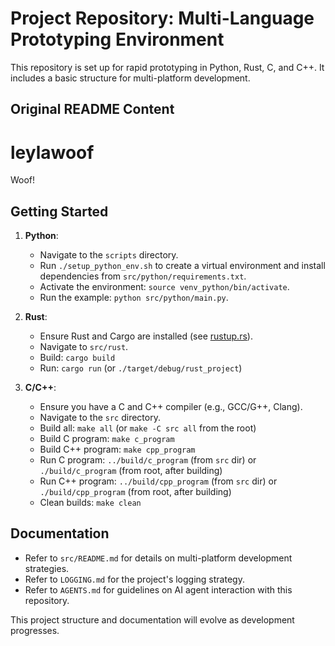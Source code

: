 # Project Repository: Multi-Language Prototyping Environment

This repository is set up for rapid prototyping in Python, Rust, C, and C++. It includes a basic structure for multi-platform development.

## Original README Content
# leylawoof
Woof!

## Getting Started

1.  **Python**:
    *   Navigate to the `scripts` directory.
    *   Run `./setup_python_env.sh` to create a virtual environment and install dependencies from `src/python/requirements.txt`.
    *   Activate the environment: `source venv_python/bin/activate`.
    *   Run the example: `python src/python/main.py`.

2.  **Rust**:
    *   Ensure Rust and Cargo are installed (see [rustup.rs](https://rustup.rs/)).
    *   Navigate to `src/rust`.
    *   Build: `cargo build`
    *   Run: `cargo run` (or `./target/debug/rust_project`)

3.  **C/C++**:
    *   Ensure you have a C and C++ compiler (e.g., GCC/G++, Clang).
    *   Navigate to the `src` directory.
    *   Build all: `make all` (or `make -C src all` from the root)
    *   Build C program: `make c_program`
    *   Build C++ program: `make cpp_program`
    *   Run C program: `../build/c_program` (from `src` dir) or `./build/c_program` (from root, after building)
    *   Run C++ program: `../build/cpp_program` (from `src` dir) or `./build/cpp_program` (from root, after building)
    *   Clean builds: `make clean`

## Documentation
*   Refer to `src/README.md` for details on multi-platform development strategies.
*   Refer to `LOGGING.md` for the project's logging strategy.
*   Refer to `AGENTS.md` for guidelines on AI agent interaction with this repository.

This project structure and documentation will evolve as development progresses.
